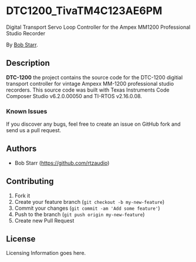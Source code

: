 # DTC1200_TivaTM4C123AE6PM
Digital Transport Servo Loop Controller for the Ampex MM1200 Professional Studio Recorder

By [Bob Starr](http://www.rtzaudio.com).

## Description
**DTC-1200** the project contains the source code for the DTC-1200 digitial transport
 controller for vintage Ampexx MM-1200 professional studio recorders. This source 
 code was built with Texas Instruments Code Composer Studio v6.2.0.00050 and
 TI-RTOS v2.16.0.08.
 

### Known Issues

If you discover any bugs, feel free to create an issue on GitHub fork and
send us a pull request.


## Authors

* Bob Starr (https://github.com/rtzaudio)


## Contributing

1. Fork it
2. Create your feature branch (`git checkout -b my-new-feature`)
3. Commit your changes (`git commit -am 'Add some feature'`)
4. Push to the branch (`git push origin my-new-feature`)
5. Create new Pull Request


## License

Licensing Information goes here.
 